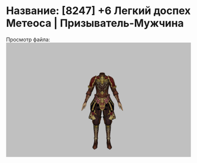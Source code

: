 # Название: [8247] +6 Легкий доспех Метеоса | Призыватель-Мужчина

Просмотр файла:
![p080030.png](p080030.png)
